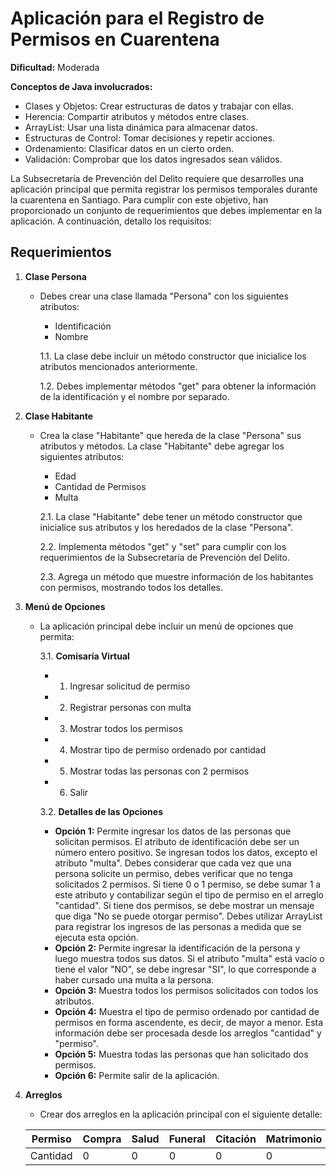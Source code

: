 # Aplicación para el Registro de Permisos en Cuarentena

**Dificultad:** Moderada

**Conceptos de Java involucrados:**
- Clases y Objetos: Crear estructuras de datos y trabajar con ellas.
- Herencia: Compartir atributos y métodos entre clases.
- ArrayList: Usar una lista dinámica para almacenar datos.
- Estructuras de Control: Tomar decisiones y repetir acciones.
- Ordenamiento: Clasificar datos en un cierto orden.
- Validación: Comprobar que los datos ingresados sean válidos.

La Subsecretaría de Prevención del Delito requiere que desarrolles una aplicación principal que permita registrar los permisos temporales durante la cuarentena en Santiago. Para cumplir con este objetivo, han proporcionado un conjunto de requerimientos que debes implementar en la aplicación. A continuación, detallo los requisitos:

## Requerimientos

1. **Clase Persona**
   - Debes crear una clase llamada "Persona" con los siguientes atributos:
     - Identificación
     - Nombre

     1.1. La clase debe incluir un método constructor que inicialice los atributos mencionados anteriormente.

     1.2. Debes implementar métodos "get" para obtener la información de la identificación y el nombre por separado.

2. **Clase Habitante**
   - Crea la clase "Habitante" que hereda de la clase "Persona" sus atributos y métodos. La clase "Habitante" debe agregar los siguientes atributos:
     - Edad
     - Cantidad de Permisos
     - Multa

     2.1. La clase "Habitante" debe tener un método constructor que inicialice sus atributos y los heredados de la clase "Persona".

     2.2. Implementa métodos "get" y "set" para cumplir con los requerimientos de la Subsecretaría de Prevención del Delito.

     2.3. Agrega un método que muestre información de los habitantes con permisos, mostrando todos los detalles.

3. **Menú de Opciones**
   - La aplicación principal debe incluir un menú de opciones que permita:

     3.1. **Comisaría Virtual**
     - 1. Ingresar solicitud de permiso
     - 2. Registrar personas con multa
     - 3. Mostrar todos los permisos
     - 4. Mostrar tipo de permiso ordenado por cantidad
     - 5. Mostrar todas las personas con 2 permisos
     - 6. Salir

     3.2. **Detalles de las Opciones**
     - **Opción 1:** Permite ingresar los datos de las personas que solicitan permisos. El atributo de identificación debe ser un número entero positivo. Se ingresan todos los datos, excepto el atributo "multa". Debes considerar que cada vez que una persona solicite un permiso, debes verificar que no tenga solicitados 2 permisos. Si tiene 0 o 1 permiso, se debe sumar 1 a este atributo y contabilizar según el tipo de permiso en el arreglo "cantidad". Si tiene dos permisos, se debe mostrar un mensaje que diga "No se puede otorgar permiso". Debes utilizar ArrayList para registrar los ingresos de las personas a medida que se ejecuta esta opción.
     - **Opción 2:** Permite ingresar la identificación de la persona y luego muestra todos sus datos. Si el atributo "multa" está vacío o tiene el valor "NO", se debe ingresar "SI", lo que corresponde a haber cursado una multa a la persona.
     - **Opción 3:** Muestra todos los permisos solicitados con todos los atributos.
     - **Opción 4:** Muestra el tipo de permiso ordenado por cantidad de permisos en forma ascendente, es decir, de mayor a menor. Esta información debe ser procesada desde los arreglos "cantidad" y "permiso".
     - **Opción 5:** Muestra todas las personas que han solicitado dos permisos.
     - **Opción 6:** Permite salir de la aplicación.

4. **Arreglos**
   - Crear dos arreglos en la aplicación principal con el siguiente detalle:

   | Permiso    | Compra | Salud | Funeral | Citación | Matrimonio | Viaje |
   |------------|--------|-------|---------|----------|------------|-------|
   | Cantidad   |   0    |   0   |    0    |    0     |     0      |   0   |


